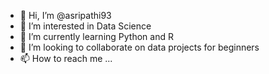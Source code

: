 - 👋 Hi, I’m @asripathi93
- 👀 I’m interested in Data Science
- 🌱 I’m currently learning Python and R
- 💞️ I’m looking to collaborate on data projects for beginners
- 📫 How to reach me ...

<!---
asripathi93/asripathi93 is a ✨ special ✨ repository because its `README.md` (this file) appears on your GitHub profile.
You can click the Preview link to take a look at your changes.
--->
